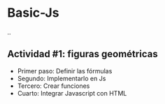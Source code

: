 # Basic-Js

..

## Actividad #1: figuras geométricas

- Primer paso: Definir las fórmulas
- Segundo: Implementarlo en Js
- Tercero: Crear funciones
- Cuarto: Integrar Javascript con HTML